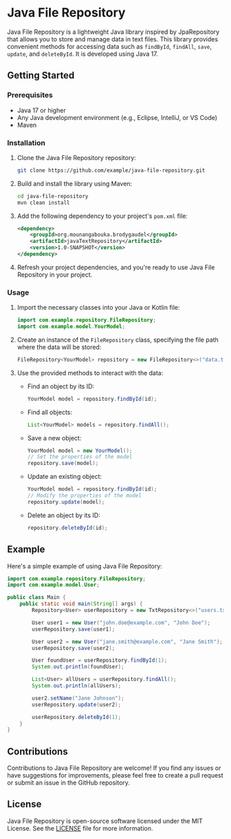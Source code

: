 # Java File Repository

Java File Repository is a lightweight Java library inspired by JpaRepository that allows you to store and manage data in text files. This library provides convenient methods for accessing data such as `findById`, `findAll`, `save`, `update`, and `deleteById`. It is developed using Java 17.

## Getting Started

### Prerequisites

- Java 17 or higher
- Any Java development environment (e.g., Eclipse, IntelliJ, or VS Code)
- Maven

### Installation

1. Clone the Java File Repository repository:

   ```bash
   git clone https://github.com/example/java-file-repository.git
   ```

2. Build and install the library using Maven:

   ```bash
   cd java-file-repository
   mvn clean install
   ```

3. Add the following dependency to your project's `pom.xml` file:

   ```xml
   <dependency>
       <groupId>org.mounangabouka.brodygaudel</groupId>
       <artifactId>javaTextRepository</artifactId>
       <version>1.0-SNAPSHOT</version>
   </dependency>
   ```

4. Refresh your project dependencies, and you're ready to use Java File Repository in your project.

### Usage

1. Import the necessary classes into your Java or Kotlin file:

   ```java
   import com.example.repository.FileRepository;
   import com.example.model.YourModel;
   ```

2. Create an instance of the `FileRepository` class, specifying the file path where the data will be stored:

   ```java
   FileRepository<YourModel> repository = new FileRepository<>("data.txt");
   ```

3. Use the provided methods to interact with the data:

   - Find an object by its ID:

     ```java
     YourModel model = repository.findById(id);
     ```

   - Find all objects:

     ```java
     List<YourModel> models = repository.findAll();
     ```

   - Save a new object:

     ```java
     YourModel model = new YourModel();
     // Set the properties of the model
     repository.save(model);
     ```

   - Update an existing object:

     ```java
     YourModel model = repository.findById(id);
     // Modify the properties of the model
     repository.update(model);
     ```

   - Delete an object by its ID:

     ```java
     repository.deleteById(id);
     ```

## Example

Here's a simple example of using Java File Repository:

```java
import com.example.repository.FileRepository;
import com.example.model.User;

public class Main {
    public static void main(String[] args) {
        Repository<User> userRepository = new TxtRepository<>("users.txt", User.class);

        User user1 = new User("john.doe@example.com", "John Doe");
        userRepository.save(user1);

        User user2 = new User("jane.smith@example.com", "Jane Smith");
        userRepository.save(user2);

        User foundUser = userRepository.findById(1);
        System.out.println(foundUser);

        List<User> allUsers = userRepository.findAll();
        System.out.println(allUsers);

        user2.setName("Jane Johnson");
        userRepository.update(user2);

        userRepository.deleteById(1);
    }
}
```

## Contributions

Contributions to Java File Repository are welcome! If you find any issues or have suggestions for improvements, please feel free to create a pull request or submit an issue in the GitHub repository.

## License

Java File Repository is open-source software licensed under the MIT License. See the [LICENSE](https://github.com/BrodyGaudel/JavaTextRepository/blob/main/LICENSE) file for more information.
